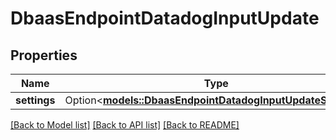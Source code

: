# DbaasEndpointDatadogInputUpdate

## Properties

Name | Type | Description | Notes
------------ | ------------- | ------------- | -------------
**settings** | Option<[**models::DbaasEndpointDatadogInputUpdateSettings**](dbaas_endpoint_datadog_input_update_settings.md)> |  | [optional]

[[Back to Model list]](../README.md#documentation-for-models) [[Back to API list]](../README.md#documentation-for-api-endpoints) [[Back to README]](../README.md)


